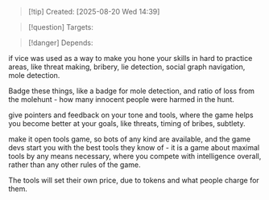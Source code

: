 
>[!tip] Created: [2025-08-20 Wed 14:39]

>[!question] Targets: 

>[!danger] Depends: 

if vice was used as a way to make you hone your skills in hard to practice areas, like threat making, bribery, lie detection, social graph navigation, mole detection.

Badge these things, like a badge for mole detection, and ratio of loss from the molehunt - how many innocent people were harmed in the hunt.

give pointers and feedback on your tone and tools, where the game helps you become better at your goals, like threats, timing of bribes, subtlety.

make it open tools game, so bots of any kind are available, and the game devs start you with the best tools they know of - it is a game about maximal tools by any means necessary, where you compete with intelligence overall, rather than any other rules of the game.

The tools will set their own price, due to tokens and what people charge for them.